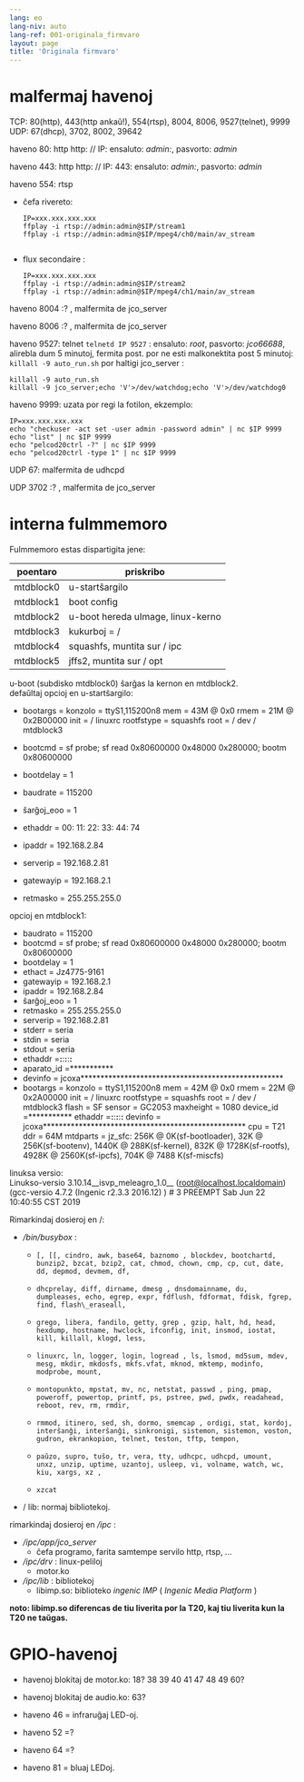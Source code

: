 ```yaml
---
lang: eo
lang-niv: auto
lang-ref: 001-originala_firmvaro
layout: page
title: 'Originala firmvaro'
---
```


# malfermaj havenoj

TCP: 80(http), 443(http ankaŭ!), 554(rtsp), 8004, 8006, 9527(telnet), 9999
UDP: 67(dhcp), 3702, 8002, 39642

haveno 80: http
http: // IP: ensaluto: _admin:_, pasvorto: _admin_

haveno 443: http
http: // IP: 443: ensaluto: _admin:_, pasvorto: _admin_

haveno 554: rtsp
* ĉefa rivereto: 

    ```
    IP=xxx.xxx.xxx.xxx
    ffplay -i rtsp://admin:admin@$IP/stream1
    ffplay -i rtsp://admin:admin@$IP/mpeg4/ch0/main/av_stream


    ```
* flux secondaire :


    ```
    IP=xxx.xxx.xxx.xxx
    ffplay -i rtsp://admin:admin@$IP/stream2
    ffplay -i rtsp://admin:admin@$IP/mpeg4/ch1/main/av_stream
    ````

haveno 8004 :? , malfermita de jco_server


haveno 8006 :? , malfermita de jco_server



haveno 9527: telnet
`telnetd IP 9527` : ensaluto: _root_, pasvorto: _jco66688_, alirebla dum 5 minutoj, fermita post.
por ne esti malkonektita post 5 minutoj: `killall -9 auto_run.sh`
por haltigi jco_server : 
 

```
killall -9 auto_run.sh
killall -9 jco_server;echo 'V'>/dev/watchdog;echo 'V'>/dev/watchdog0
```

haveno 9999: uzata por regi la fotilon, ekzemplo:

```
IP=xxx.xxx.xxx.xxx
echo "checkuser -act set -user admin -password admin" | nc $IP 9999
echo "list" | nc $IP 9999
echo "pelcod20ctrl -?" | nc $IP 9999
echo "pelcod20ctrl -type 1" | nc $IP 9999
```

UDP 67: malfermita de udhcpd

UDP 3702 :? , malfermita de jco_server



# interna fulmmemoro
Fulmmemoro estas dispartigita jene:

poentaro | priskribo |
--- | --- |
mtdblock0 | u-startŝargilo |
mtdblock1 | boot config |
mtdblock2 | u-boot hereda uImage, linux-kerno |
mtdblock3 | kukurboj = / |
mtdblock4 | squashfs, muntita sur / ipc |
mtdblock5 | jffs2, muntita sur / opt |

u-boot (subdisko mtdblock0) ŝarĝas la kernon en mtdblock2.  
defaŭltaj opcioj en u-startŝargilo:  
* bootargs = konzolo = ttyS1,115200n8 mem = 43M @ 0x0 rmem = 21M @ 0x2B00000 init = / linuxrc rootfstype = squashfs root = / dev / mtdblock3

* bootcmd = sf probe; sf read 0x80600000 0x48000 0x280000; bootm 0x80600000

* bootdelay = 1

* baudrate = 115200

* ŝarĝoj\_eoo = 1

* ethaddr = 00: 11: 22: 33: 44: 74

* ipaddr = 192.168.2.84

* serverip = 192.168.2.81

* gatewayip = 192.168.2.1

* retmasko = 255.255.255.0


opcioj en mtdblock1:
* baudrato = 115200
* bootcmd = sf probe; sf read 0x80600000 0x48000 0x280000; bootm 0x80600000
* bootdelay = 1
* ethact = Jz4775-9161
* gatewayip = 192.168.2.1
* ipaddr = 192.168.2.84
* ŝarĝoj\_eoo = 1
* retmasko = 255.255.255.0
* serverip = 192.168.2.81
* stderr = seria
* stdin = seria
* stdout = seria
* ethaddr =**:**:**:**:**:**
* aparato\_id =***********
* devinfo = jcoxa***************************************************
* bootargs = konzolo = ttyS1,115200n8 mem = 42M @ 0x0 rmem = 22M @ 0x2A00000 init = / linuxrc rootfstype = squashfs root = / dev / mtdblock3 flash = SF sensor = GC2053 maxheight = 1080 device\_id =*********** ethaddr =**:**:**:**:**:** devinfo = jcoxa*************************************************** cpu = T21 ddr = 64M mtdparts = jz\_sfc: 256K @ 0K(sf-bootloader), 32K @ 256K(sf-bootenv), 1440K @ 288K(sf-kernel), 832K @ 1728K(sf-rootfs), 4928K @ 2560K(sf-ipcfs), 704K @ 7488 K(sf-miscfs)


linuksa versio:  
Linukso-versio 3.10.14\_\_isvp\_meleagro\_1.0\_\_ (root@localhost.localdomain) (gcc-versio 4.7.2 (Ingenic r2.3.3 2016.12) ) # 3 PREEMPT Sab Jun 22 10:40:55 CST 2019


Rimarkindaj dosieroj en /:
* _/bin/busybox_ : 
  *     [, [[, cindro, awk, base64, baznomo , blockdev, bootchartd, bunzip2, bzcat, bzip2, cat, chmod, chown, cmp, cp, cut, date, dd, depmod, devmem, df,
  *     dhcprelay, diff, dirname, dmesg , dnsdomainname, du, dumpleases, echo, egrep, expr, fdflush, fdformat, fdisk, fgrep, find, flash\_eraseall,
  *     grego, libera, fandilo, getty, grep , gzip, halt, hd, head, hexdump, hostname, hwclock, ifconfig, init, insmod, iostat, kill, killall, klogd, less,
  *     linuxrc, ln, logger, login, logread , ls, lsmod, md5sum, mdev, mesg, mkdir, mkdosfs, mkfs.vfat, mknod, mktemp, modinfo, modprobe, mount,
  *     montopunkto, mpstat, mv, nc, netstat, passwd , ping, pmap, poweroff, powertop, printf, ps, pstree, pwd, pwdx, readahead, reboot, rev, rm, rmdir,
  *     rmmod, itinero, sed, sh, dormo, smemcap , ordigi, stat, kordoj, interŝanĝi, interŝanĝi, sinkronigi, sistemon, sistemon, voston, gudron, ekrankopion, telnet, teston, tftp, tempon,
  *     paŭzo, supro, tuŝo, tr, vera, tty, udhcpc, udhcpd, umount, unxz, unzip, uptime, uzantoj, usleep, vi, volname, watch, wc, kiu, xargs, xz ,
  *     xzcat

* / lib: normaj bibliotekoj.


rimarkindaj dosieroj en _/ipc_ :
* _/ipc/app/jco\_server_
  * ĉefa programo, farita samtempe servilo http, rtsp, ...
* _/ipc/drv_ : linux-peliloj
  * motor.ko
* _/ipc/lib_ : bibliotekoj
  * libimp.so: biblioteko _ingenic_ _IMP_ ( _Ingenic Media Platform_ )


**noto: libimp.so diferencas de tiu liverita por la T20, kaj tiu liverita kun la T20 ne taŭgas.**

# GPIO-havenoj

* havenoj blokitaj de motor.ko: 18? 38 39 40 41 47 48 49 60?

* havenoj blokitaj de audio.ko: 63?

* haveno 46 = infraruĝaj LED-oj.

* haveno 52 =?

* haveno 64 =?

* haveno 81 = bluaj LEDoj.



